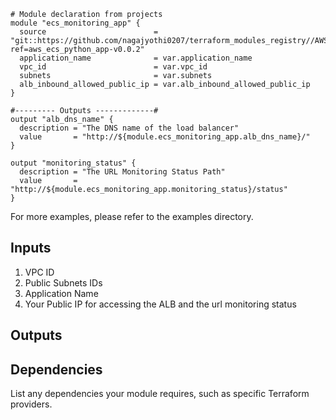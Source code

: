 
```hcl
# Module declaration from projects
module "ecs_monitoring_app" {
  source                        = "git::https://github.com/nagajyothi0207/terraform_modules_registry//AWSECSFargatePythonFlaskApp?ref=aws_ecs_python_app-v0.0.2"
  application_name              = var.application_name
  vpc_id                        = var.vpc_id
  subnets                       = var.subnets
  alb_inbound_allowed_public_ip = var.alb_inbound_allowed_public_ip
}

#--------- Outputs -------------#
output "alb_dns_name" {
  description = "The DNS name of the load balancer"
  value       = "http://${module.ecs_monitoring_app.alb_dns_name}/"
}

output "monitoring_status" {
  description = "The URL Monitoring Status Path"
  value       = "http://${module.ecs_monitoring_app.monitoring_status}/status"
}
```

For more examples, please refer to the examples directory.

## Inputs
1. VPC ID
2. Public Subnets IDs 
3. Application Name
4. Your Public IP for accessing the ALB and the url monitoring status

## Outputs

## Dependencies
List any dependencies your module requires, such as specific Terraform providers.
